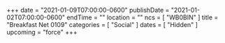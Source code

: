 +++
date = "2021-01-09T07:00:00-0600"
publishDate = "2021-01-02T07:00:00-0600"
endTime = ""
location = ""
ncs = [ "WB0BIN" ]
title = "Breakfast Net 0109"
categories = [ "Social" ]
dates = [ "Hidden" ]
upcoming = "force"
+++

